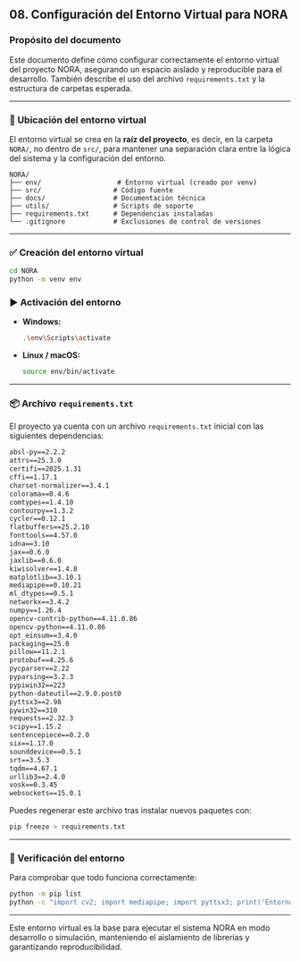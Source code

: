 ## 08. Configuración del Entorno Virtual para NORA

### Propósito del documento

Este documento define cómo configurar correctamente el entorno virtual del proyecto NORA, asegurando un espacio aislado y reproducible para el desarrollo. También describe el uso del archivo `requirements.txt` y la estructura de carpetas esperada.

---

### 📁 Ubicación del entorno virtual

El entorno virtual se crea en la **raíz del proyecto**, es decir, en la carpeta `NORA/`, no dentro de `src/`, para mantener una separación clara entre la lógica del sistema y la configuración del entorno.

```
NORA/
├── env/                   # Entorno virtual (creado por venv)
├── src/                  # Código fuente
├── docs/                 # Documentación técnica
├── utils/                # Scripts de soporte
├── requirements.txt      # Dependencias instaladas
└── .gitignore            # Exclusiones de control de versiones
```

---

### ✅ Creación del entorno virtual

```bash
cd NORA
python -m venv env
```

### ▶️ Activación del entorno

- **Windows:**
  ```bash
  .\env\Scripts\activate
  ```
- **Linux / macOS:**
  ```bash
  source env/bin/activate
  ```

---

### 📦 Archivo `requirements.txt`

El proyecto ya cuenta con un archivo `requirements.txt` inicial con las siguientes dependencias:

```txt
absl-py==2.2.2
attrs==25.3.0
certifi==2025.1.31
cffi==1.17.1
charset-normalizer==3.4.1
colorama==0.4.6
comtypes==1.4.10
contourpy==1.3.2
cycler==0.12.1
flatbuffers==25.2.10
fonttools==4.57.0
idna==3.10
jax==0.6.0
jaxlib==0.6.0
kiwisolver==1.4.8
matplotlib==3.10.1
mediapipe==0.10.21
ml_dtypes==0.5.1
networkx==3.4.2
numpy==1.26.4
opencv-contrib-python==4.11.0.86
opencv-python==4.11.0.86
opt_einsum==3.4.0
packaging==25.0
pillow==11.2.1
protobuf==4.25.6
pycparser==2.22
pyparsing==3.2.3
pypiwin32==223
python-dateutil==2.9.0.post0
pyttsx3==2.98
pywin32==310
requests==2.32.3
scipy==1.15.2
sentencepiece==0.2.0
six==1.17.0
sounddevice==0.5.1
srt==3.5.3
tqdm==4.67.1
urllib3==2.4.0
vosk==0.3.45
websockets==15.0.1
```

Puedes regenerar este archivo tras instalar nuevos paquetes con:
```bash
pip freeze > requirements.txt
```

---

### 🧪 Verificación del entorno

Para comprobar que todo funciona correctamente:

```bash
python -m pip list
python -c "import cv2; import mediapipe; import pyttsx3; print('Entorno OK')"
```
---

Este entorno virtual es la base para ejecutar el sistema NORA en modo desarrollo o simulación, manteniendo el aislamiento de librerías y garantizando reproducibilidad.

